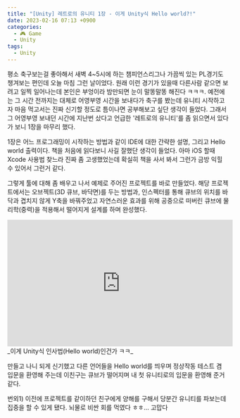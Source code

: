 ```yaml
---
title: "[Unity] 레트로의 유니티 1장 - 이게 Unity식 Hello world?!"
date: 2023-02-16 07:13 +0900
categories:
  - 🎮 Game
  - Unity
tags:
  - Unity
---
```

평소 축구보는걸 좋아해서 새벽 4~5시에 하는 챔피언스리그나 가끔씩 있는 PL경기도 챙겨보는 편인데 오늘 마침 그런 날이었다. 원래 이런 경기가 있을때 다른사람 같으면 보려고 일찍 일어나는데 본인은 부엉이라 밤만되면 눈이 말똥말똥 해진다 ㅋㅋㅋ. 예전에는 그 시간 전까지는 대체로 어영부영 시간을 보내다가 축구를 봤는데 유니티 시작하고자 마음 먹고서는 진짜 신기할 정도로 틈이나면 공부해보고 싶단 생각이 들었다. 그래서 그 어영부영 보내던 시간에 지난번 샀다고 언급한 '레트로의 유니티'를 좀 읽으면서 있다가 보니 1장을 마무리 했다.

1장은 어느 프로그래밍이 시작하는 방법과 같이 IDE에 대한 간략한 설명, 그리고 Hello world 출력이다. 책을 처음에 읽다보니 사길 잘했단 생각이 들었다. 아마 iOS 할때 Xcode 사용법 찾느라 진짜 좀 고생했었는데 확실히 책을 사서 봐서 그런가 금방 익힐 수 있어서 그런거 같다.

그렇게 툴에 대해 좀 배우고 나서 예제로 주어진 프로젝트를 바로 만들었다. 해당 프로젝트에서는 오브젝트(3D 큐브, 바닥면)를 두는 방법과, 인스펙터를 통해 큐브의 위치를 바닥과 겹치지 않게 Y축을 바꿔주었고 자연스러운 효과를 위해 공중으로 떠버린 큐브에 물리학(중력)을 적용해서 떨어지게 설계를 하며 완성했다.

<iframe title="'0Hooni Daily'에서 업로드한 동영상" width="512" height="288" src="https://play-tv.kakao.com/embed/player/cliplink/435831356?service=player_share&autoplay=1" allowfullscreen frameborder="0" scrolling="no" allow="autoplay; fullscreen; encrypted-media"></iframe>
_이게 Unity식 인사법(Hello world)인건가 ㅋㅋ_

만들고 나니 되게 신기했고 다른 언어들을 Hello world를 띄우며 정상작동 테스트 겸 입문을 환영해 주는데 이친구는 큐브가 떨어지며 내 첫 유니티로의 입문을 환영해 준거 같다.

번외1) 이전에 프로젝트를 같이하던 친구에게 양해를 구해서 당분간 유니티를 파보는데 집중을 할 수 있게 됐다. 뇌물로 비싼 회를 먹였다 ㅎㅎ... 고맙다
